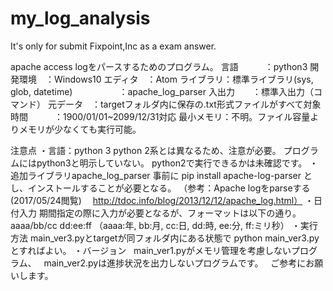 # my_log_analysis
It's only for submit Fixpoint,Inc as a exam answer.

apache access logをパースするためのプログラム。
言語　　　：python3
開発環境　：Windows10
エディタ　：Atom
ライブラリ：標準ライブラリ(sys, glob, datetime)
　　　　　：apache_log_parser
入出力　　：標準入出力（コマンド）
元データ　：targetフォルダ内に保存の.txt形式ファイルがすべて対象
時間　　　：1900/01/01~2099/12/31対応
最小メモリ：不明。ファイル容量よりメモリが少なくても実行可能。

注意点
・言語：python 3
   python 2系とは異なるため、注意が必要。
   プログラムにはpython3と明示していない。
   python2で実行できるかは未確認です。
・追加ライブラリapache_log_parser
   事前に
    pip install apache-log-parser
   とし、インストールすることが必要となる。
   （参考：Apache logをparseする(2017/05/24閲覧)
   　http://tdoc.info/blog/2013/12/12/apache_log.html）
・日付入力
   期間指定の際に入力が必要となるが、フォーマットは以下の通り。
    aaaa/bb/cc dd:ee:ff
   （aaaa:年, bb:月, cc:日, dd:時, ee:分, ff:ミリ秒）
・実行方法
   main_ver3.pyとtargetが同フォルダ内にある状態で
    python main_ver3.py
   とすればよい。
・バージョン
   main_ver1.pyがメモリ管理を考慮しないプログラム、
   main_ver2.pyは進捗状況を出力しないプログラムです。
   ご参考にお願いします。

